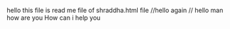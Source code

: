 hello this file is read me file of shraddha.html
 file 
//hello again
// hello man how are you How can i help you 